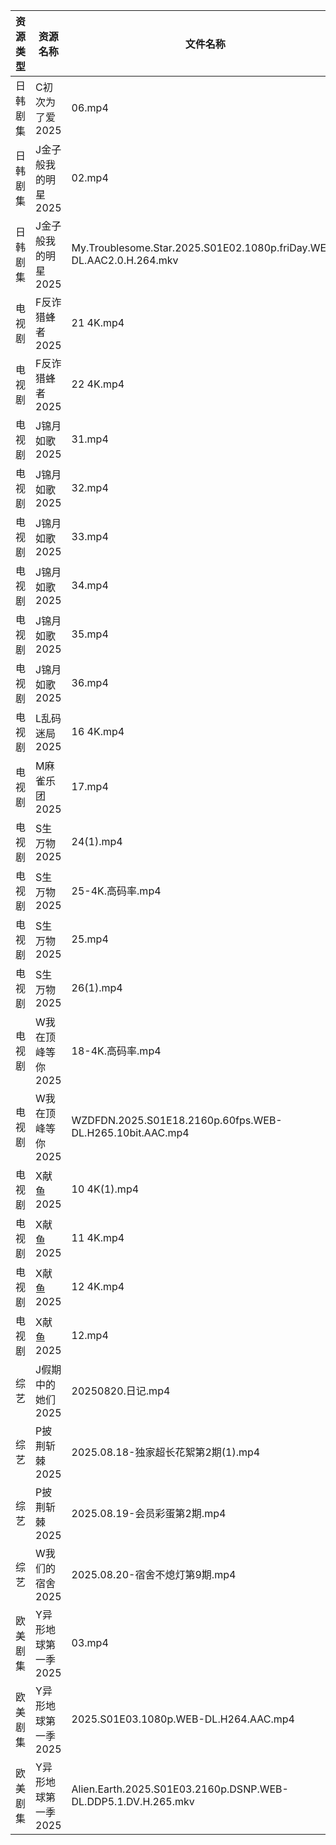 | 资源类型 | 资源名称         | 文件名称                                                                 | 分享链接                                 | 更新时间                |
| ---- | ------------ | -------------------------------------------------------------------- | ------------------------------------ | ------------------- |
| 日韩剧集 | C初次为了爱2025   | 06.mp4                                                               | https://pan.quark.cn/s/0523b5d1b795  | 2025-08-20 16:16:00 |
| 日韩剧集 | J金子般我的明星2025 | 02.mp4                                                               | https://pan.quark.cn/s/10be8bbe13e5  | 2025-08-20 01:22:28 |
| 日韩剧集 | J金子般我的明星2025 | My.Troublesome.Star.2025.S01E02.1080p.friDay.WEB-DL.AAC2.0.H.264.mkv | https://pan.quark.cn/s/10be8bbe13e5  | 2025-08-20 01:22:25 |
| 电视剧  | F反诈猎蜂者2025   | 21 4K.mp4                                                            | https://www.alipan.com/s/y2n2PsHN76n | 2025-08-20 18:00:33 |
| 电视剧  | F反诈猎蜂者2025   | 22 4K.mp4                                                            | https://www.alipan.com/s/y2n2PsHN76n | 2025-08-20 18:00:33 |
| 电视剧  | J锦月如歌2025    | 31.mp4                                                               | https://www.alipan.com/s/jdpjNxUdeEZ | 2025-08-20 19:00:40 |
| 电视剧  | J锦月如歌2025    | 32.mp4                                                               | https://www.alipan.com/s/jdpjNxUdeEZ | 2025-08-20 19:00:39 |
| 电视剧  | J锦月如歌2025    | 33.mp4                                                               | https://www.alipan.com/s/jdpjNxUdeEZ | 2025-08-20 19:00:39 |
| 电视剧  | J锦月如歌2025    | 34.mp4                                                               | https://www.alipan.com/s/jdpjNxUdeEZ | 2025-08-20 19:00:38 |
| 电视剧  | J锦月如歌2025    | 35.mp4                                                               | https://www.alipan.com/s/jdpjNxUdeEZ | 2025-08-20 19:00:37 |
| 电视剧  | J锦月如歌2025    | 36.mp4                                                               | https://www.alipan.com/s/jdpjNxUdeEZ | 2025-08-20 19:00:36 |
| 电视剧  | L乱码迷局2025    | 16 4K.mp4                                                            | https://www.alipan.com/s/CJ4yqcSAku1 | 2025-08-20 18:00:46 |
| 电视剧  | M麻雀乐团2025    | 17.mp4                                                               | https://pan.quark.cn/s/6f7fe24c7e8f  | 2025-08-20 01:25:44 |
| 电视剧  | S生万物2025     | 24(1).mp4                                                            | https://www.alipan.com/s/o5nqxSzSEEC | 2025-08-20 20:57:28 |
| 电视剧  | S生万物2025     | 25-4K.高码率.mp4                                                        | https://www.alipan.com/s/o5nqxSzSEEC | 2025-08-20 20:57:27 |
| 电视剧  | S生万物2025     | 25.mp4                                                               | https://www.alipan.com/s/o5nqxSzSEEC | 2025-08-20 20:57:26 |
| 电视剧  | S生万物2025     | 26(1).mp4                                                            | https://www.alipan.com/s/o5nqxSzSEEC | 2025-08-20 20:57:26 |
| 电视剧  | W我在顶峰等你2025  | 18-4K.高码率.mp4                                                        | https://pan.quark.cn/s/cb17e03fd6d6  | 2025-08-20 16:25:51 |
| 电视剧  | W我在顶峰等你2025  | WZDFDN.2025.S01E18.2160p.60fps.WEB-DL.H265.10bit.AAC.mp4             | https://pan.quark.cn/s/cb17e03fd6d6  | 2025-08-20 16:25:42 |
| 电视剧  | X献鱼2025      | 10 4K(1).mp4                                                         | https://www.alipan.com/s/RdyreAB7CLk | 2025-08-20 16:01:27 |
| 电视剧  | X献鱼2025      | 11 4K.mp4                                                            | https://www.alipan.com/s/RdyreAB7CLk | 2025-08-20 18:01:21 |
| 电视剧  | X献鱼2025      | 12 4K.mp4                                                            | https://www.alipan.com/s/RdyreAB7CLk | 2025-08-20 18:01:21 |
| 电视剧  | X献鱼2025      | 12.mp4                                                               | https://www.alipan.com/s/RdyreAB7CLk | 2025-08-20 16:01:27 |
| 综艺   | J假期中的她们2025  | 20250820.日记.mp4                                                      | https://pan.quark.cn/s/7a645271de8d  | 2025-08-20 16:33:12 |
| 综艺   | P披荆斩棘2025    | 2025.08.18-独家超长花絮第2期(1).mp4                                          | https://pan.quark.cn/s/9ae1eb01008d  | 2025-08-20 01:39:09 |
| 综艺   | P披荆斩棘2025    | 2025.08.19-会员彩蛋第2期.mp4                                               | https://pan.quark.cn/s/9ae1eb01008d  | 2025-08-20 01:39:16 |
| 综艺   | W我们的宿舍2025   | 2025.08.20-宿舍不熄灯第9期.mp4                                              | https://pan.quark.cn/s/f9a388d84b7d  | 2025-08-20 16:35:51 |
| 欧美剧集 | Y异形地球第一季2025 | 03.mp4                                                               | https://pan.quark.cn/s/414812145daa  | 2025-08-20 10:35:36 |
| 欧美剧集 | Y异形地球第一季2025 | 2025.S01E03.1080p.WEB-DL.H264.AAC.mp4                                | https://pan.quark.cn/s/414812145daa  | 2025-08-20 16:29:37 |
| 欧美剧集 | Y异形地球第一季2025 | Alien.Earth.2025.S01E03.2160p.DSNP.WEB-DL.DDP5.1.DV.H.265.mkv        | https://pan.quark.cn/s/414812145daa  | 2025-08-20 10:35:38 |

